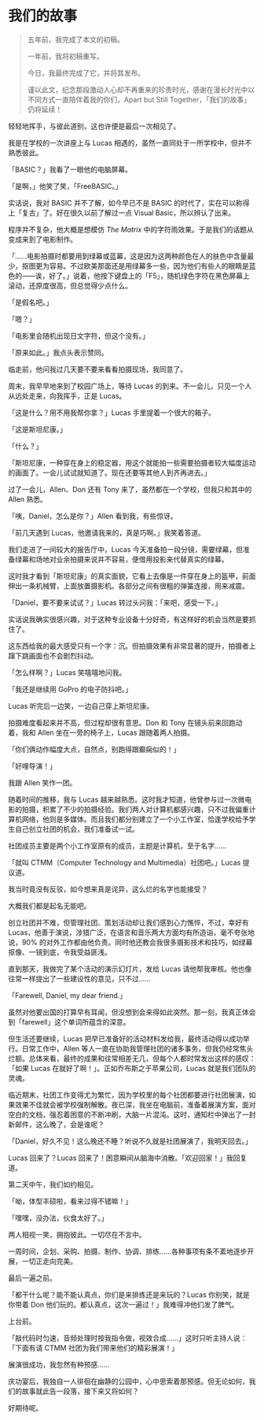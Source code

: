 # 我们的故事

> 五年前，我完成了本文的初稿。
>
> 一年前，我将初稿重写。
>
> 今日，我最终完成了它，并将其发布。
>
> 谨以此文，纪念那段激动人心却不再重来的珍贵时光，感谢在漫长时光中以不同方式一直陪伴着我的你们，Apart but Still Together，「我们的故事」仍将延续！

<!--more-->

轻轻地挥手，与彼此道别，这也许便是最后一次相见了。

我是在学校的一次讲座上与 Lucas 相遇的，虽然一直同处于一所学校中，但并不熟悉彼此。

「BASIC？」我看了一眼他的电脑屏幕。

「是啊，」他笑了笑，「FreeBASIC。」

实话说，我对 BASIC 并不了解，如今早已不是 BASIC 的时代了，实在可以称得上「复古」了。好在很久以前了解过一点 Visual Basic，所以辨认了出来。

程序并不复杂，他大概是想模仿 *The Matrix* 中的字符雨效果。于是我们的话题从变成来到了电影制作。

「……电影拍摄时都要用到绿幕或蓝幕，这是因为这两种颜色在人的肤色中含量最少，抠图更为容易。不过欧美那面还是用绿幕多一些，因为他们有些人的眼睛是蓝色的⸺诶，好了。」说着，他按下键盘上的「F5」，随机绿色字符在黑色屏幕上滚动，还原度很高，但总觉得少点什么。

「是假名吧。」

「嗯？」

「电影里会随机出现日文字符，但这个没有。」

「原来如此。」我点头表示赞同。

临走前，他问我过几天要不要来看看拍摄现场，我同意了。

周末，我早早地来到了校园广场上，等待 Lucas 的到来。不一会儿，只见一个人从远处走来，向我挥手，正是 Lucas。

「这是什么？用不用我帮你拿？」Lucas 手里提着一个很大的箱子。

「这是斯坦尼康。」

「什么？」

「斯坦尼康，一种穿在身上的稳定器，用这个就能拍一些需要拍摄者较大幅度运动的画面了。一会儿试试就知道了。现在还要等其他人到齐再进去。」

过了一会儿，Allen、Don 还有 Tony 来了，虽然都在一个学校，但我只和其中的 Allen 熟悉。

「咦，Daniel，怎么是你？」Allen 看到我，有些惊讶。

「前几天遇到 Lucas，他邀请我来的，真是巧啊。」我笑着答道。

我们走进了一间较大的报告厅中，Lucas 今天准备拍一段分镜，需要绿幕，但准备绿幕和场地对业余拍摄来说并不容易，便借用投影来代替真实的绿幕。

这时我才看到「斯坦尼康」的真实面貌，它看上去像是一件穿在身上的盔甲，前面伸出一条机械臂，上面放置摄影机。各部分之间有很粗的弹簧连接，用来减震。

「Daniel，要不要来试试？」Lucas 转过头问我：「来吧，感受一下。」

实话说我确实很感兴趣，对于这种专业设备十分好奇，有这样好的机会当然是要抓住了。

这东西给我的最大感受只有一个字：沉。但拍摄效果有非常显著的提升，拍摄者上蹿下跳画面也不会剧烈抖动。

「怎么样啊？」Lucas 笑嘻嘻地问我。

「我还是继续用 GoPro 的电子防抖吧。」

Lucas 听完后一边笑，一边自己穿上斯坦尼康。

拍摄难度看起来并不高，但过程却很有意思。Don 和 Tony 在镜头前来回跑动着，我和 Allen 坐在一旁的椅子上，Lucas 跟随着两人拍摄。

「你们俩动作幅度大点，自然点，别跑得跟癫痫似的！」

「好哩导演！」

我跟 Allen 笑作一团。

随着时间的推移，我与 Lucas 越来越熟悉。这时我才知道，他曾参与过一次微电影的拍摄，积累了不少的拍摄经验。我们两人对计算机都感兴趣，只不过我偏重计算机网络，他则是多媒体。而且我们都分别建立了一个小工作室，恰逢学校给予学生自己创立社团的机会，我们准备试一试。

社团成员主要是两个小工作室原有的成员，主题是计算机，至于名字……

「就叫 CTMM（Computer Technology and Multimedia）社团吧。」Lucas 提议道。

我当时竟没有反驳，如今想来真是诧异，这么烂的名字也能接受？

大概我们都是起名无能吧。

创立社团并不难，但管理社团、策划活动却让我们感到心力憔悴，不过，幸好有 Lucas，他善于演说，涉猎广泛，在语言和音乐两大方面均有所造诣，毫不夸张地说，90% 的对外工作都由他负责。同时他还教会我很多摄影技术和技巧，如绿幕抠像、一镜到底，令我受益匪浅。

直到那天，我做完了某个活动的演示幻灯片，发给 Lucas 请他帮我审核。他也像往常一样提出了一些建设性的意见，只不过……

「<span lang="en-US">Farewell, Daniel, my dear friend.</span>」

虽然对他要出国的打算早有耳闻，但没想到会来得如此突然。那一刻，我真正体会到「farewell」这个单词所蕴含的深意。

但生活还要继续，Lucas 把早已准备好的活动材料发给我，最终活动得以成功举行。日常工作中，Allen 等人一直在协助我管理社团的诸多事务，但我仍经常焦头烂额。总体来看，最终的成果和往常相差无几，但每个人都时常发出这样的感叹：「如果 Lucas 在就好了啊！」。正如乔布斯之于苹果公司，Lucas 就是我们团队的灵魂。

临近期末，社团工作变得尤为繁忙，因为学校里的每个社团都要进行社团展演，如果效果不佳就会被学校强制解散。夜已深，我坐在电脑前，准备着展演方案，面对空白的文档，强忍着困意的不断冲刷，大脑一片混沌。这时，通知栏中弹出了一封新邮件，这么晚了，会是谁呢？

「Daniel，好久不见！这么晚还不睡？听说不久就是社团展演了，我明天回去。」

Lucas 回来了？Lucas 回来了！困意瞬间从脑海中消散。「欢迎回家！」我回复道。

第二天中午，我们如约相见。

「呦，体型丰硕啦，看来过得不错嘛！」

「嘿嘿，没办法，伙食太好了。」

两人相视一笑，拥抱彼此。一切尽在不言中。

一周时间，企划、采购、拍摄、制作、协调、排练……各种事项有条不紊地逐步开展，一切正走向完美。

最后一遍之前。

「都干什么呢？能不能认真点，你们是来排练还是来玩的？Lucas 你别笑，就是你带着 Don 他们玩的。都认真点，这次一遍过！」我难得冲他们发了脾气。

上台前。

「敲代码时匀速，音频处理时按我指令做，视效合成……」这时只听主持人说：「下面有请 CTMM 社团为我们带来他们的精彩展演！」

展演很成功，我忽然有种预感……

庆功宴后，我独自一人徘徊在幽静的公园中，心中思索着那预感。但无论如何，我们的故事就此告一段落，接下来又将如何？

好期待呢。
